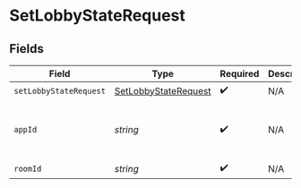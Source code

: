 # SetLobbyStateRequest


## Fields

| Field                                                               | Type                                                                | Required                                                            | Description                                                         | Example                                                             |
| ------------------------------------------------------------------- | ------------------------------------------------------------------- | ------------------------------------------------------------------- | ------------------------------------------------------------------- | ------------------------------------------------------------------- |
| `setLobbyStateRequest`                                              | [SetLobbyStateRequest](../../Models/Shared/SetLobbyStateRequest.md) | :heavy_check_mark:                                                  | N/A                                                                 |                                                                     |
| `appId`                                                             | *string*                                                            | :heavy_check_mark:                                                  | N/A                                                                 | app-af469a92-5b45-4565-b3c4-b79878de67d2                            |
| `roomId`                                                            | *string*                                                            | :heavy_check_mark:                                                  | N/A                                                                 | 2swovpy1fnunu                                                       |